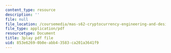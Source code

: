 ```yaml
---
content_type: resource
description: ''
file: null
file_location: /coursemedia/mas-s62-cryptocurrency-engineering-and-design-spring-2018/853e62690b0eabb43583ca201a3641f9_mhQebe1Y4d0.pdf
file_type: application/pdf
resourcetype: Document
title: 3play pdf file
uid: 853e6269-0b0e-abb4-3583-ca201a3641f9
---
```

